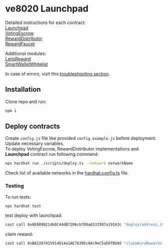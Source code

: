 # ve8020 Launchpad

Detailed instructions for each contract:  
[Launchpad](./docs/1_Launchpad.md)  
[VotingEscrow](./docs/2_VotingEscrow.md)  
[RewardDistributor](./docs/3_RewardDistributor.md)  
[RewardFaucet](./docs/4_RewardFaucet.md)  

Additional modules:  
[LensReward](./docs/misc_docs/LensReward.md)  
[SmartWalletWhitelist](./docs/misc_docs/SmartWalletWhitelist.md)  


In case of errors, visit this [troubleshooting section](./docs/misc_docs/Troubleshooting.md).


## Installation
Clone repo and run:  

```sh
npm i
```


## Deploy contracts
Create `config.js` file like provided `config.example.js` before deployment. Update necessary variables.  
To deploy VotingEscrow, RewardDistributor implementations and **Launchpad** contract run following command:  
```sh
npx hardhat run ./scripts/deploy.ts --network networkName
```
Check list of available networks in the [hardhat.config.ts](./hardhat.config.ts) file.


### Testing
To run tests:  
```sh
npx hardhat test  
```

test deploy with launchpad:

```sh
cast call 0x6E8090214b0C44dB7206cb7D0a6533507a19163c "deploy(address,string,string,uint256,uint256)" 0xcCAC11368BDD522fc4DD23F98897712391ab1E00 "test2" "veRETH3" 604800 17400060005 --rpc-url https://g.w.lavanet.xyz:443/gateway/base/rpc-http/d3630392db153e71701cd89c262c116e --private-key 0x225f08b0a623e4797e27d60dc95c8cec6f485b6659c574a8615545233464dc93 --trace --debug
```

claim reward:

```sh
cast call 0xBA2287415914814a1AE78395c84c9eC5aE0fDbA5 "claimAuraRewards()" --rpc-url https://g.w.lavanet.xyz:443/gateway/base/rpc-http/d3630392db153e71701cd89c262c116e --private-key 0x225f08b0a623e4797e27d60dc95c8cec6f485b6659c574a8615545233464dc93 --trace
```
